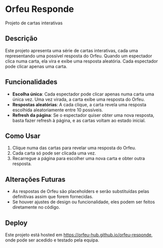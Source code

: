 # Orfeu Responde

Projeto de cartas interativas 

## Descrição

Este projeto apresenta uma série de cartas interativas, cada uma representando uma possível resposta do Orfeu. Quando um espectador clica  numa carta, ela vira e exibe uma resposta aleatória. Cada espectador pode clicar  apenas uma carta.

## Funcionalidades

- **Escolha única**: Cada espectador pode clicar apenas numa carta uma única vez. Uma vez virada, a carta exibe uma resposta do Orfeu.
- **Respostas aleatórias**: A cada clique, a carta revela uma resposta escolhida aleatoriamente entre 10 possíveis.
- **Refresh da página**: Se o espectador quiser obter uma nova resposta, basta fazer refresh à página, e as cartas voltam ao estado inicial.

## Como Usar

1. Clique  numa das cartas para revelar uma resposta do Orfeu.
2. Cada carta só pode ser clicada uma vez.
3. Recarregue a página para escolher uma nova carta e obter outra resposta.

## Alterações Futuras

- As respostas de Orfeu são placeholders e serão substituídas pelas definitivas assim que forem fornecidas.
- Se houver ajustes de design ou funcionalidade, eles podem ser feitos diretamente no código.

## Deploy

Este projeto está hosted em https://orfeu-hub.github.io/orfeu-responde, onde pode ser acedido e testado pela equipa.

